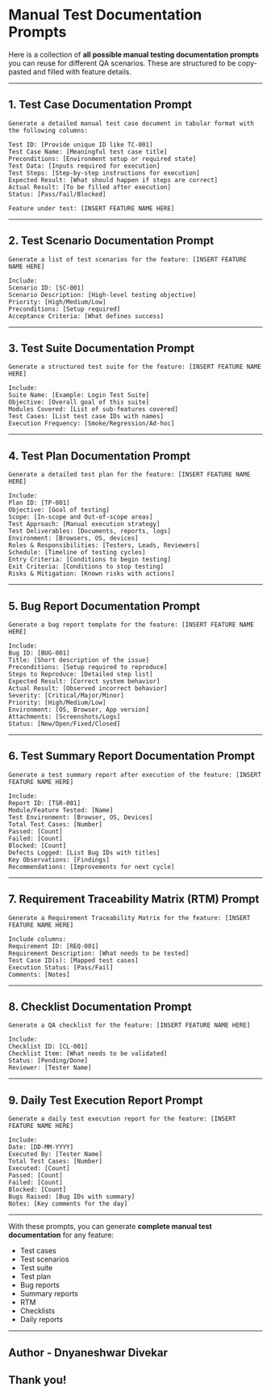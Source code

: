 # Manual Test Documentation Prompts

Here is a collection of **all possible manual testing documentation prompts** you can reuse for different QA scenarios. These are structured to be copy-pasted and filled with feature details.

---

## 1. Test Case Documentation Prompt

```
Generate a detailed manual test case document in tabular format with the following columns:

Test ID: [Provide unique ID like TC-001]  
Test Case Name: [Meaningful test case title]  
Preconditions: [Environment setup or required state]  
Test Data: [Inputs required for execution]  
Test Steps: [Step-by-step instructions for execution]  
Expected Result: [What should happen if steps are correct]  
Actual Result: [To be filled after execution]  
Status: [Pass/Fail/Blocked]  

Feature under test: [INSERT FEATURE NAME HERE]
```

---

## 2. Test Scenario Documentation Prompt

```
Generate a list of test scenarios for the feature: [INSERT FEATURE NAME HERE]

Include:
Scenario ID: [SC-001]  
Scenario Description: [High-level testing objective]  
Priority: [High/Medium/Low]  
Preconditions: [Setup required]  
Acceptance Criteria: [What defines success]  
```

---

## 3. Test Suite Documentation Prompt

```
Generate a structured test suite for the feature: [INSERT FEATURE NAME HERE]

Include:
Suite Name: [Example: Login Test Suite]  
Objective: [Overall goal of this suite]  
Modules Covered: [List of sub-features covered]  
Test Cases: [List test case IDs with names]  
Execution Frequency: [Smoke/Regression/Ad-hoc]  
```

---

## 4. Test Plan Documentation Prompt

```
Generate a detailed test plan for the feature: [INSERT FEATURE NAME HERE]

Include:
Plan ID: [TP-001]  
Objective: [Goal of testing]  
Scope: [In-scope and Out-of-scope areas]  
Test Approach: [Manual execution strategy]  
Test Deliverables: [Documents, reports, logs]  
Environment: [Browsers, OS, devices]  
Roles & Responsibilities: [Testers, Leads, Reviewers]  
Schedule: [Timeline of testing cycles]  
Entry Criteria: [Conditions to begin testing]  
Exit Criteria: [Conditions to stop testing]  
Risks & Mitigation: [Known risks with actions]  
```

---

## 5. Bug Report Documentation Prompt

```
Generate a bug report template for the feature: [INSERT FEATURE NAME HERE]

Include:
Bug ID: [BUG-001]  
Title: [Short description of the issue]  
Preconditions: [Setup required to reproduce]  
Steps to Reproduce: [Detailed step list]  
Expected Result: [Correct system behavior]  
Actual Result: [Observed incorrect behavior]  
Severity: [Critical/Major/Minor]  
Priority: [High/Medium/Low]  
Environment: [OS, Browser, App version]  
Attachments: [Screenshots/Logs]  
Status: [New/Open/Fixed/Closed]  
```

---

## 6. Test Summary Report Documentation Prompt

```
Generate a test summary report after execution of the feature: [INSERT FEATURE NAME HERE]

Include:
Report ID: [TSR-001]  
Module/Feature Tested: [Name]  
Test Environment: [Browser, OS, Devices]  
Total Test Cases: [Number]  
Passed: [Count]  
Failed: [Count]  
Blocked: [Count]  
Defects Logged: [List Bug IDs with titles]  
Key Observations: [Findings]  
Recommendations: [Improvements for next cycle]  
```

---

## 7. Requirement Traceability Matrix (RTM) Prompt

```
Generate a Requirement Traceability Matrix for the feature: [INSERT FEATURE NAME HERE]

Include columns:
Requirement ID: [REQ-001]  
Requirement Description: [What needs to be tested]  
Test Case ID(s): [Mapped test cases]  
Execution Status: [Pass/Fail]  
Comments: [Notes]  
```

---

## 8. Checklist Documentation Prompt

```
Generate a QA checklist for the feature: [INSERT FEATURE NAME HERE]

Include:
Checklist ID: [CL-001]  
Checklist Item: [What needs to be validated]  
Status: [Pending/Done]  
Reviewer: [Tester Name]  
```

---

## 9. Daily Test Execution Report Prompt

```
Generate a daily test execution report for the feature: [INSERT FEATURE NAME HERE]

Include:
Date: [DD-MM-YYYY]  
Executed By: [Tester Name]  
Total Test Cases: [Number]  
Executed: [Count]  
Passed: [Count]  
Failed: [Count]  
Blocked: [Count]  
Bugs Raised: [Bug IDs with summary]  
Notes: [Key comments for the day]  
```

---

With these prompts, you can generate **complete manual test documentation** for any feature:

* Test cases
* Test scenarios
* Test suite
* Test plan
* Bug reports
* Summary reports
* RTM
* Checklists
* Daily reports

---
## Author - Dnyaneshwar Divekar

Thank you!
---
